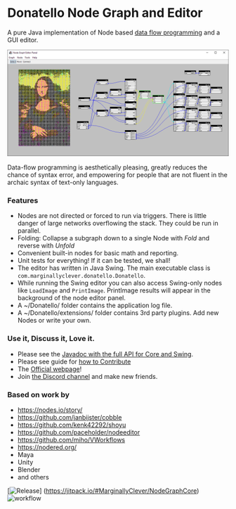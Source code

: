 # Donatello Node Graph and Editor

A pure Java implementation of Node based [data flow programming](https://en.wikipedia.org/wiki/Dataflow_programming) and a GUI editor.

![img](docs/preview-for-github.png)

Data-flow programming is aesthetically pleasing, greatly reduces the chance of syntax error, and empowering for people
that are not fluent in the archaic syntax of text-only languages.

### Features

- Nodes are not directed or forced to run via triggers.  There is little danger of large networks overflowing the stack.  They could be run in parallel.
- Folding: Collapse a subgraph down to a single Node with *Fold* and reverse with *Unfold*
- Convenient built-in nodes for basic math and reporting.
- Unit tests for everything!  If it can be tested, we shall!
- The editor has written in Java Swing.  The main executable class is `com.marginallyclever.donatello.Donatello`.
- While running the Swing editor you can also access Swing-only nodes like `LoadImage` and `PrintImage`.  PrintImage results will appear in the background of the node editor panel.
- A ~/Donatello/ folder contains the application log file.
- A ~/Donatello/extensions/ folder contains 3rd party plugins.  Add new Nodes or write your own.

### Use it, Discuss it, Love it.

- Please see the [Javadoc with the full API for Core and Swing](https://marginallyclever.github.io/NodeGraphCore/javadoc).
- Please see guide for [how to Contribute](https://github.com/MarginallyClever/NodeGraphCore/blob/main/CONTRIBUTING.md)
- The [Official webpage](https://marginallyclever.github.io/NodeGraphCore/)!
- Join [the Discord channel](https://discord.gg/Q5TZFmB) and make new friends.

### Based on work by

- https://nodes.io/story/
- https://github.com/janbijster/cobble
- https://github.com/kenk42292/shoyu
- https://github.com/paceholder/nodeeditor
- https://github.com/miho/VWorkflows
- https://nodered.org/
- Maya
- Unity
- Blender
- and others

[![Release](https://jitpack.io/v/MarginallyClever/NodeGraphCore.svg)]
(https://jitpack.io/#MarginallyClever/NodeGraphCore)
![ workflow](https://github.com/MarginallyClever/NodeGraphCore/actions/workflows/main.yml/badge.svg)